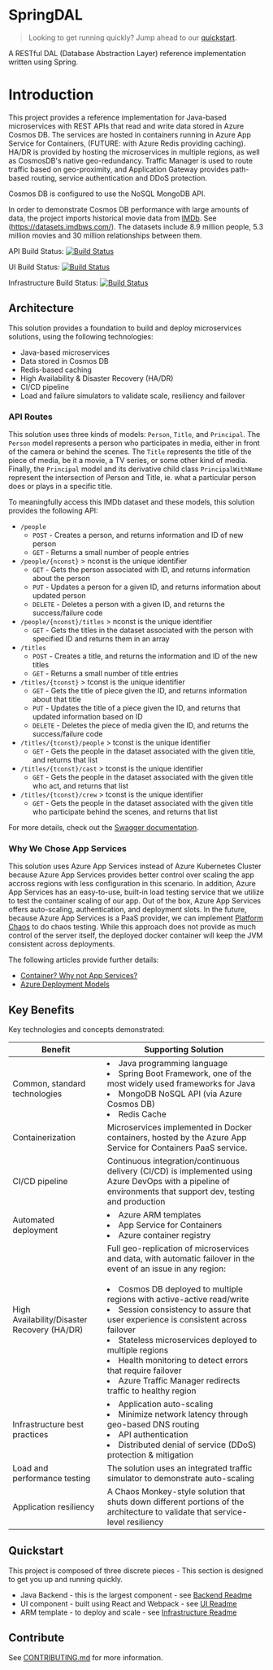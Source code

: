 # SpringDAL

> Looking to get running quickly? Jump ahead to our [quickstart](#quickstart).

A RESTful DAL (Database Abstraction Layer) reference implementation written using Spring.

# Introduction

This project provides a reference implementation for Java-based microservices with REST APIs that read and write data stored in Azure Cosmos DB. The services are hosted in containers running in Azure App Service for Containers, (FUTURE: with Azure Redis providing caching). HA/DR is provided by hosting the microservices in multiple regions, as well as CosmosDB's native geo-redundancy. Traffic Manager is used to route traffic based on geo-proximity, and Application Gateway provides path-based routing, service authentication and DDoS protection.

Cosmos DB is configured to use the NoSQL MongoDB API.

In order to demonstrate Cosmos DB performance with large amounts of data, the project imports historical movie data from [IMDb](https://www.imdb.com/interfaces/). See (https://datasets.imdbws.com/). The datasets include 8.9 million people, 5.3 million movies and 30 million relationships between them.

API Build Status: [![Build Status](https://dev.azure.com/csebostoncrew/ProjectJackson/_apis/build/status/GitHub%20Builds/ProjectJackson-API-GitHub?branchName=master)](https://dev.azure.com/csebostoncrew/ProjectJackson/_build/latest?definitionId=22?branchName=master)

UI Build Status: [![Build Status](https://dev.azure.com/csebostoncrew/ProjectJackson/_apis/build/status/GitHub%20Builds/ProjectJackson-UI-GitHub?branchName=master)](https://dev.azure.com/csebostoncrew/ProjectJackson/_build/latest?definitionId=25?branchName=master)

Infrastructure Build Status: [![Build Status](https://dev.azure.com/csebostoncrew/ProjectJackson/_apis/build/status/GitHub%20Builds/ProjectJackson-Infrastructure-GitHub?branchName=master)](https://dev.azure.com/csebostoncrew/ProjectJackson/_build/latest?definitionId=23?branchName=master)

## Architecture

This solution provides a foundation to build and deploy microservices solutions, using the following technologies: 

- Java-based microservices
- Data stored in Cosmos DB
- Redis-based caching
- High Availability & Disaster Recovery (HA/DR)
- CI/CD pipeline
- Load and failure simulators to validate scale, resiliency and failover

### API Routes

This solution uses three kinds of models: `Person`, `Title`, and `Principal`. The `Person` model represents a person who participates in media, either in front of the camera or behind the scenes. The `Title` represents the title of the piece of media, be it a movie, a TV series, or some other kind of media. Finally, the `Principal` model and its derivative child class `PrincipalWithName` represent the intersection of Person and Title, ie. what a particular person does or plays in a specific title.

To meaningfully access this IMDb dataset and these models, this solution provides the following API:

+ `/people`
  + `POST` - Creates a person, and returns information and ID of new person
  + `GET` - Returns a small number of people entries
+ `/people/{nconst}` > nconst is the unique identifier
  + `GET` - Gets the person associated with ID, and returns information about the person
  + `PUT` - Updates a person for a given ID, and returns information about updated person
  + `DELETE` - Deletes a person with a given ID, and returns the success/failure code
+ `/people/{nconst}/titles` > nconst is the unique identifier
  + `GET` - Gets the titles in the dataset associated with the person with specified ID and returns them in an array
+ `/titles`
  + `POST` - Creates a title, and returns the information and ID of the new titles
  + `GET` - Returns a small number of title entries
+ `/titles/{tconst}` > tconst is the unique identifier
  + `GET` - Gets the title of piece given the ID, and returns information about that title
  + `PUT` - Updates the title of a piece given the ID, and returns that updated information based on ID
  + `DELETE` - Deletes the piece of media given the ID, and returns the success/failure code
+ `/titles/{tconst}/people` > tconst is the unique identifier
  + `GET` - Gets the people in the dataset associated with the given title, and returns that list
+ `/titles/{tconst}/cast` > tconst is the unique identifier
  + `GET` - Gets the people in the dataset associated with the given title who act, and returns that list
+ `/titles/{tconst}/crew` > tconst is the unique identifier
  + `GET` - Gets the people in the dataset associated with the given title who participate behind the scenes, and returns that list

For more details, check out the [Swagger documentation](./api/swagger.yml).

### Why We Chose App Services

This solution uses Azure App Services instead of Azure Kubernetes Cluster because Azure App Services provides better control over scaling the app accross regions with less configuration in this scenario.   In addition, Azure App Services has an easy-to-use, built-in load testing service that we utilize to test the container scaling of our app. Out of the box, Azure App Services offers auto-scaling, authentication, and deployment slots. In the future, because Azure App Services is a PaaS provider, we can implement [Platform Chaos](https://github.com/Azure/platform-chaos) to do chaos testing. While this approach does not provide as much control of the server itself, the deployed docker container will keep the JVM consistent across deployments.

The following articles provide further details: 
 - [Container? Why not App Services?](https://blogs.msdn.microsoft.com/premier_developer/2018/06/15/container-why-not-app-services/)
 - [Azure Deployment Models](https://stackify.com/azure-deployment-models/)

## Key Benefits

Key technologies and concepts demonstrated:

| Benefit | Supporting Solution
|---|---
| Common, standard technologies | <li>Java programming language<li>Spring Boot Framework, one of the most widely used frameworks for Java<li>MongoDB NoSQL API (via Azure Cosmos DB)<li>Redis Cache
| Containerization | Microservices implemented in Docker containers, hosted by the Azure App Service for Containers PaaS service.
| CI/CD pipeline | Continuous integration/continuous delivery (CI/CD) is implemented using Azure DevOps with a pipeline of environments that support dev, testing and production
| Automated deployment | <li>Azure ARM templates<li>App Service for Containers<li>Azure container registry
| High Availability/Disaster Recovery (HA/DR) | Full geo-replication of microservices and data, with automatic failover in the event of an issue in any region:<br><br><li>Cosmos DB deployed to multiple regions with active-active read/write<li>Session consistency to assure that user experience is consistent across failover<li>Stateless microservices deployed to multiple regions<li>Health monitoring to detect errors that require failover<li>Azure Traffic Manager redirects traffic to healthy region
| Infrastructure best practices | <li>Application auto-scaling<li>Minimize network latency through geo-based DNS routing<li>API authentication<li>Distributed denial of service (DDoS) protection & mitigation
| Load and performance testing | The solution uses an integrated traffic simulator to demonstrate auto-scaling 
| Application resiliency | A Chaos Monkey-style solution that shuts down different portions of the architecture to validate that service-level resiliency
  
## Quickstart

This project is composed of three discrete pieces - This section is designed to get you up and running quickly.

* Java Backend - this is the largest component - see [Backend Readme](./api/README.md)
* UI component - built using React and Webpack - see [UI Readme](./ui/README.md)
* ARM template - to deploy and scale  - see [Infrastructure Readme](./infrastructure/README.md)

## Contribute

See [CONTRIBUTING.md](./CONTRIBUTING.md) for more information.
